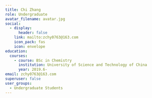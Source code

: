 ```yaml
---
title: Chi Zhang
role: Undergraduate
avatar_filename: avatar.jpg
social:
  - display:
      header: false
    link: mailto:zchy0763@163.com
    icon_pack: fas
    icon: envelope
education:
  courses:
    - course: BSc in Chemistry
      institution: University of Science and Technology of China
      year: 2019.6-
email: zchy0763@163.com
superuser: false
user_groups:
  - Undergraduate Students
---
```


